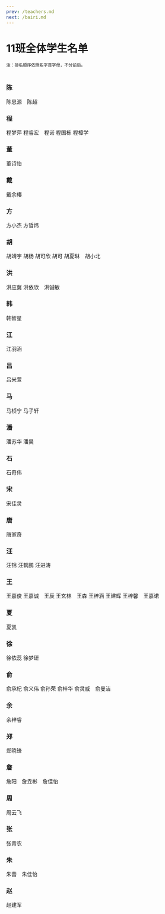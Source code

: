 ```yaml
---
prev: /teachers.md
next: /bairi.md
---
```

# 11班全体学生名单
<div style="font-size: 80%">注：排名顺序依照名字首字母，不分前后。</div>
<br>

### 陈
陈思源<Badge type="tip" text="站长认证" vertical="top" />&emsp;陈超
### 程
程梦萍 程睿宏<Badge type="tip" text="生物课代表" vertical="top" />&emsp;程诺 程国栋 程樟学
### 董
董诗怡
### 戴
戴余椿<Badge type="tip" text="考勤班干部" vertical="top" />
### 方
方小杰 方哲炜<Badge type="tip" text="物理课代表" vertical="top" />
### 胡
胡靖宇 胡杨 胡可欣 胡可 胡夏琳<Badge type="tip" text="政治课代表" vertical="top" /><Badge type="tip" text="生活委员" vertical="top" />&emsp;胡小北
### 洪
洪应冀<Badge type="tip" text="体育课代表" vertical="top" /> 洪依欣<Badge type="tip" text="语文课代表" vertical="top" />&emsp;洪铖敏
### 韩
韩智星
### 江
江羽涵
### 吕
吕米萱
### 马
马桢宁 马子轩
### 潘
潘苏华 潘昊<Badge type="tip" text="劳动委员" vertical="top" />
### 石
石奇伟
### 宋
宋佳灵
### 唐
唐家奇<Badge type="tip" text="数学课代表" vertical="top" /><Badge type="tip" text="考勤班干部" vertical="top" />
### 汪
汪锦 汪鹤鹏 汪进涛<Badge type="tip" text="垃圾检查员" vertical="top" />
### 王
王嘉俊 王嘉诚<Badge type="tip" text="考勤班干部" vertical="top" />&emsp;王辰 王玄林<Badge type="tip" text="化学课代表" vertical="top" />&emsp;王森 王梓涵 王建辉 王梓馨<Badge type="tip" text="考勤班干部" vertical="top" /><Badge type="tip" text="地理课代表" vertical="top" />&emsp;王嘉诺
### 夏
夏凯
### 徐
徐依蕊 徐梦研
### 俞
俞承杞 俞义伟 俞孙荣<Badge type="tip" text="劳动委员" vertical="top" /><Badge type="tip" text="美术课代表" vertical="top" /> 俞梓华 俞灵威<Badge type="tip" text="考勤班干部" vertical="top" />&emsp;俞曼洁
### 余
余梓睿<Badge type="tip" text="班长" vertical="top" /><Badge type="tip" text="历史课代表" vertical="top" /><Badge type="tip" text="陈思源BEST FRIEND认证" vertical="top" />
### 郑
郑晓锋
### 詹
詹阳<Badge type="tip" text="考勤班干部" vertical="top" />&emsp;詹垚彬<Badge type="tip" text="陈思源BEST FRIEND认证" vertical="top" />&emsp;詹佳怡
### 周
周云飞
### 张
张青农
### 朱
朱蕾<Badge type="tip" text="考勤班干部" vertical="top" /><Badge type="tip" text="英语课代表" vertical="top" />&emsp;朱佳怡
### 赵
赵建军
